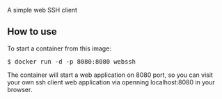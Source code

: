 <p dir="auto">A simple web SSH client</p>
<h2 dir="auto" tabindex="-1"><a id="user-content-how-to-use" class="anchor" href="https://github.com/cwdy/docker-webssh#how-to-use" aria-hidden="true"></a>How to use</h2>
<p dir="auto">To start a container from this image:</p>
<div class="highlight highlight-source-shell notranslate position-relative overflow-auto" dir="auto">
<pre>$ docker run -d -p 8080:8080 webssh</pre>
</div>
<p dir="auto">The container will start a web application on 8080 port, so you can visit your own ssh client web application via openning localhost:8080 in your browser.</p>
<p><strong>&nbsp;</strong></p>
